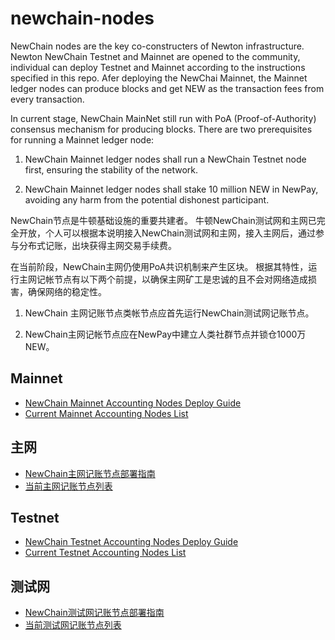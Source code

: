 # newchain-nodes

NewChain nodes are the key co-constructers of Newton infrastructure. Newton NewChain Testnet and Mainnet are opened to the community, individual can deploy Testnet and Mainnet according to the instructions specified in this repo. Afer deploying the NewChai Mainnet, the Mainnet ledger nodes can produce blocks and get NEW as the transaction fees from every transaction.

In current stage, NewChain MainNet still run with PoA (Proof-of-Authority) consensus mechanism for producing blocks. There are two prerequisites for running a Mainnet ledger node:

1.	NewChain Mainnet ledger nodes shall run a NewChain Testnet node first, ensuring the stability of the network.

2.	NewChain Mainnet ledger nodes shall stake 10 million NEW in NewPay, avoiding any harm from the potential dishonest participant.

NewChain节点是牛顿基础设施的重要共建者。 牛顿NewChain测试网和主网已完全开放，个人可以根据本说明接入NewChain测试网和主网，接入主网后，通过参与分布式记账，出块获得主网交易手续费。

在当前阶段，NewChain主网仍使用PoA共识机制来产生区块。 根据其特性，运行主网记帐节点有以下两个前提，以确保主网矿工是忠诚的且不会对网络造成损害，确保网络的稳定性。

1. NewChain 主网记账节点类帐节点应首先运行NewChain测试网记账节点。

2. NewChain主网记帐节点应在NewPay中建立人类社群节点并锁仓1000万NEW。

## Mainnet

* [NewChain Mainnet Accounting Nodes Deploy Guide](mainnet/NewChain%20Mainnet%20accounting%20%20nodes%20deploy%20guide.md)
* [Current Mainnet Accounting Nodes List](mainnet/list-en.md)


## 主网

* [NewChain主网记账节点部署指南](mainnet/NewChain主网记账节点部署指南.md)
* [当前主网记账节点列表](mainnet/list-cn.md)

## Testnet

* [NewChain Testnet Accounting Nodes Deploy Guide](testnet/NewChain%20Testnet%20accounting%20nodes%20deploy%20guide.md)
* [Current Testnet Accounting Nodes List](testnet/list-en.md)


## 测试网

* [NewChain测试网记账节点部署指南](testnet/NewChain测试网记账节点部署指南.md)
* [当前测试网记账节点列表](testnet/list-cn.md)
